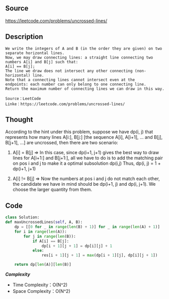 ## Source
https://leetcode.com/problems/uncrossed-lines/

## Description
```
We write the integers of A and B (in the order they are given) on two separate horizontal lines.
Now, we may draw connecting lines: a straight line connecting two numbers A[i] and B[j] such that:
A[i] == B[j];
The line we draw does not intersect any other connecting (non-horizontal) line.
Note that a connecting lines cannot intersect even at the endpoints: each number can only belong to one connecting line.
Return the maximum number of connecting lines we can draw in this way.

Source：LeetCode
Linke：https://leetcode.com/problems/uncrossed-lines/

```
## Thought
According to the hint under this problem, suppose we have dp(i, j) that represents how many 
lines A[i:], B[j:] [the sequence A[i], A[i+1], ... and B[j], B[j+1], ...] are uncrossed, then
there are two scenario:
1. A[i] = B[j] => In this case, since dp(i+1, j+1) gives the best way to draw lines for A[i+1:] and B[j+1:],
all we have to do is to add the matching pair on pos i and j to make it a optimal subsolution dp(i,j)
Thus, dp(i, j) = 1 + dp(i+1, j+1)

2. A[i] != B[j] => Now the numbers at pos i and j do not match each other, the candidate we have in mind should be 
dp(i+1, j) and dp(i, j+1). We choose the larger quantity from them.


## Code

```python
class Solution:
def maxUncrossedLines(self, A, B):
    dp = [[0 for _ in range(len(B) + 1)] for _ in range(len(A) + 1)]
    for i in range(len(A)):
        for j in range(len(B)):
            if A[i] == B[j]:
                dp[i + 1][j + 1] = dp[i][j] + 1
            else:
                res[i + 1][j + 1] = max(dp[i + 1][j], dp[i][j + 1])

    return dp[len(A)][len(B)]

```

***Complexity***

- Time Complexity：O(N^2)
- Space Complexity：O(N^2)

